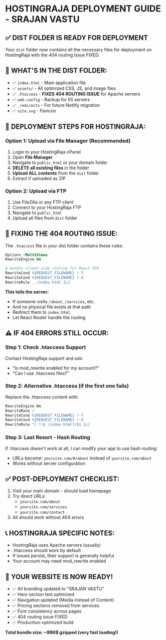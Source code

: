 # HOSTINGRAJA DEPLOYMENT GUIDE - SRAJAN VASTU

## ✅ DIST FOLDER IS READY FOR DEPLOYMENT

Your `dist` folder now contains all the necessary files for deployment on HostingRaja with the 404 routing issue FIXED.

## 📁 WHAT'S IN THE DIST FOLDER:
- ✅ `index.html` - Main application file
- ✅ `assets/` - All optimized CSS, JS, and image files
- ✅ `.htaccess` - **FIXES 404 ROUTING ISSUE** for Apache servers
- ✅ `web.config` - Backup for IIS servers
- ✅ `_redirects` - For future Netlify migration
- ✅ `vite.svg` - Favicon

## 🚀 DEPLOYMENT STEPS FOR HOSTINGRAJA:

### Option 1: Upload via File Manager (Recommended)
1. Login to your HostingRaja cPanel
2. Open **File Manager**
3. Navigate to `public_html` or your domain folder
4. **DELETE all existing files** in the folder
5. **Upload ALL contents** from the `dist` folder
6. Extract if uploaded as ZIP

### Option 2: Upload via FTP
1. Use FileZilla or any FTP client
2. Connect to your HostingRaja FTP
3. Navigate to `public_html`
4. Upload all files from `dist` folder

## 🔧 FIXING THE 404 ROUTING ISSUE:

The `.htaccess` file in your dist folder contains these rules:
```apache
Options -MultiViews
RewriteEngine On

# Handle client-side routing for React SPA
RewriteCond %{REQUEST_FILENAME} !-f
RewriteCond %{REQUEST_FILENAME} !-d
RewriteRule . /index.html [L]
```

**This tells the server:**
- If someone visits `/about`, `/services`, etc.
- And no physical file exists at that path
- Redirect them to `index.html`
- Let React Router handle the routing

## ⚠️ IF 404 ERRORS STILL OCCUR:

### Step 1: Check .htaccess Support
Contact HostingRaja support and ask:
- "Is mod_rewrite enabled for my account?"
- "Can I use .htaccess files?"

### Step 2: Alternative .htaccess (if the first one fails)
Replace the .htaccess content with:
```apache
RewriteEngine On
RewriteBase /
RewriteCond %{REQUEST_FILENAME} !-f
RewriteCond %{REQUEST_FILENAME} !-d
RewriteRule ^(.*)$ /index.html?/$1 [L]
```

### Step 3: Last Resort - Hash Routing
If .htaccess doesn't work at all, I can modify your app to use hash routing:
- URLs become: `yoursite.com/#/about` instead of `yoursite.com/about`
- Works without server configuration

## ✅ POST-DEPLOYMENT CHECKLIST:
1. Visit your main domain - should load homepage
2. Try direct URLs:
   - `yoursite.com/about`
   - `yoursite.com/services`
   - `yoursite.com/contact`
3. All should work without 404 errors

## 📞 HOSTINGRAJA SPECIFIC NOTES:
- HostingRaja uses Apache servers (usually)
- .htaccess should work by default
- If issues persist, their support is generally helpful
- Your account may need mod_rewrite enabled

## 🎯 YOUR WEBSITE IS NOW READY!
- ✅ All branding updated to "SRAJAN VASTU"
- ✅ Hero section text optimized
- ✅ Navigation updated (Media instead of Content)
- ✅ Pricing sections removed from services
- ✅ Font consistency across pages
- ✅ 404 routing issue FIXED
- ✅ Production-optimized build

**Total bundle size: ~98KB gzipped (very fast loading!)**
